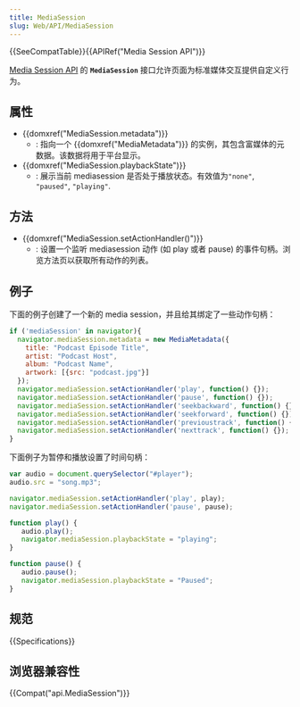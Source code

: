 ```yaml
---
title: MediaSession
slug: Web/API/MediaSession
---
```

{{SeeCompatTable}}{{APIRef("Media Session API")}}

[Media Session API](/zh-CN/docs/Web/API/Media_Session_API) 的 **`MediaSession`** 接口允许页面为标准媒体交互提供自定义行为。

## 属性

- {{domxref("MediaSession.metadata")}}
  - : 指向一个 {{domxref("MediaMetadata")}} 的实例，其包含富媒体的元数据。该数据将用于平台显示。
- {{domxref("MediaSession.playbackState")}}
  - : 展示当前 mediasession 是否处于播放状态。有效值为`"none"`, `"paused"`, `"playing"`.

## 方法

- {{domxref("MediaSession.setActionHandler()")}}
  - : 设置一个监听 mediasession 动作 (如 play 或者 pause) 的事件句柄。浏览方法页以获取所有动作的列表。

## 例子

下面的例子创建了一个新的 media session，并且给其绑定了一些动作句柄：

```js
if ('mediaSession' in navigator){
  navigator.mediaSession.metadata = new MediaMetadata({
    title: "Podcast Episode Title",
    artist: "Podcast Host",
    album: "Podcast Name",
    artwork: [{src: "podcast.jpg"}]
  });
  navigator.mediaSession.setActionHandler('play', function() {});
  navigator.mediaSession.setActionHandler('pause', function() {});
  navigator.mediaSession.setActionHandler('seekbackward', function() {});
  navigator.mediaSession.setActionHandler('seekforward', function() {});
  navigator.mediaSession.setActionHandler('previoustrack', function() {});
  navigator.mediaSession.setActionHandler('nexttrack', function() {});
}
```

下面例子为暂停和播放设置了时间句柄：

```js
var audio = document.querySelector("#player");
audio.src = "song.mp3";

navigator.mediaSession.setActionHandler('play', play);
navigator.mediaSession.setActionHandler('pause', pause);

function play() {
   audio.play();
   navigator.mediaSession.playbackState = "playing";
}

function pause() {
   audio.pause();
   navigator.mediaSession.playbackState = "Paused";
}
```

## 规范

{{Specifications}}

## 浏览器兼容性

{{Compat("api.MediaSession")}}
